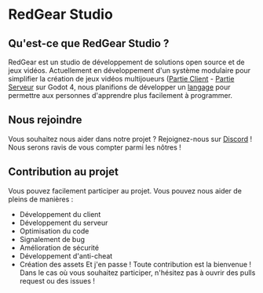 # RedGear Studio

## Qu'est-ce que RedGear Studio ?
RedGear est un studio de développement de solutions open source et de jeux vidéos. Actuellement en développement d'un système modulaire pour simplifier la création de jeux vidéos multijoueurs ([Partie Client](https://github.com/RedGear-Studio/RedGear-client) - [Partie Serveur](https://github.com/RedGear-Studio/RedGear-server) sur Godot 4, nous planifions de développer un [langage](https://github.com/RedGear-Studio/RedGear-L) pour permettre aux personnes d'apprendre plus facilement à programmer.

## Nous rejoindre

Vous souhaitez nous aider dans notre projet ? Rejoignez-nous sur [Discord](https://discord.gg/zQfaTBAXg4) !
Nous serons ravis de vous compter parmi les nôtres !

## Contribution au projet
Vous pouvez facilement participer au projet. Vous pouvez nous aider de pleins de manières :
- Développement du client
- Développement du serveur
- Optimisation du code
- Signalement de bug
- Amélioration de sécurité
- Développement d'anti-cheat
- Création des assets
Et j'en passe ! Toute contribution est la bienvenue ! Dans le cas où vous souhaitez participer, n'hésitez pas à ouvrir des pulls request ou des issues !
